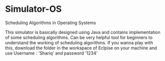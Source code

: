 # Simulator-OS

Scheduling Algorithms in Operating Systems

This simulator is basically designed using Java and contains implementation of some scheduling algorithms. Can be very helpful tool for beginners to understand the working of scheduling algorithms. If you wanna play with this, download the folder in the workspace of Eclpise on your machine and use Username : 'Shariq' and password '1234'
